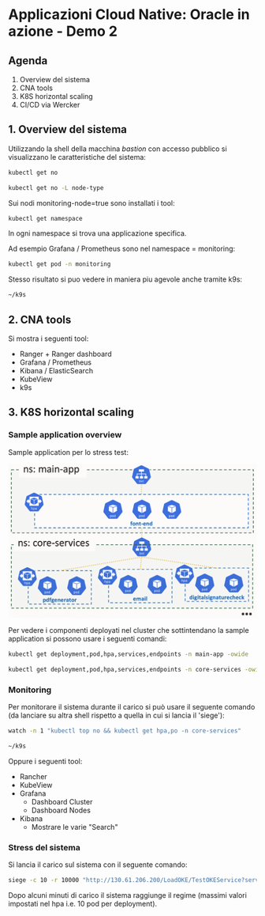 # Applicazioni Cloud Native: Oracle in azione - Demo 2

## Agenda

1. Overview del sistema
2. CNA tools
3. K8S horizontal scaling
4. CI/CD via Wercker

## 1. Overview del sistema

Utilizzando la shell della macchina *bastion* con accesso pubblico si visualizzano le caratteristiche del sistema:
```bash
kubectl get no
```
```bash
kubectl get no -L node-type
```
Sui nodi monitoring-node=true sono installati i tool:
```bash
kubectl get namespace
```

In ogni namespace si trova una applicazione specifica.

Ad esempio Grafana / Prometheus sono nel namespace = monitoring:
```bash
kubectl get pod -n monitoring
```
Stesso risultato si puo vedere in maniera piu agevole anche tramite k9s:
```bash
~/k9s
```

## 2. CNA tools

Si mostra i seguenti tool:

* Ranger + Ranger dashboard
* Grafana / Prometheus
* Kibana / ElasticSearch
* KubeView
* k9s

## 3. K8S horizontal scaling

### Sample application overview

Sample application per lo stress test:

![image-20200711153929561](image/image-20200711153929561.png)

Per vedere i componenti deployati nel cluster che sottintendano la sample application si possono usare i seguenti comandi:
```bash
kubectl get deployment,pod,hpa,services,endpoints -n main-app -owide
```
```bash
kubectl get deployment,pod,hpa,services,endpoints -n core-services -owide
```

### Monitoring

Per monitorare il sistema durante il carico si può usare il seguente comando (da lanciare su altra shell rispetto a quella in cui si lancia il 'siege'):

```bash
watch -n 1 "kubectl top no && kubectl get hpa,po -n core-services"
```
```bash
~/k9s
```

Oppure i seguenti tool:

* Rancher
* KubeView
* Grafana
  * Dashboard Cluster
  * Dashboard Nodes
* Kibana
  * Mostrare le varie "Search"

### Stress del sistema

Si lancia il carico sul sistema con il seguente comando:


```bash
siege -c 10 -r 10000 "http://130.61.206.200/LoadOKE/TestOKEService?servlist=email-service.core-services.svc.cluster.local:8080,pdf-generation-service.core-services.svc.cluster.local:8080,digitalsignchecker-service.core-services.svc.cluster.local:8080&threadnum=5,5,5&elabtime=100,100,100&errperc=10,5,10"
```

Dopo alcuni minuti di carico il sistema raggiunge il regime (massimi valori impostati nel hpa i.e. 10 pod per deployment).

